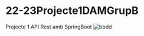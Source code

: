 ﻿# 22-23Projecte1DAMGrupB
Projecte 1 API Rest amb SpringBoot
![bbdd](https://cdn.discordapp.com/attachments/767391767380754483/1046825642727055452/image.png)
